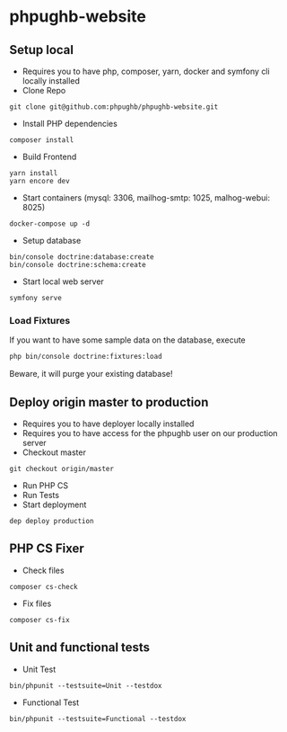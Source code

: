 # phpughb-website

## Setup local
* Requires you to have php, composer, yarn, docker and symfony cli locally installed
* Clone Repo
```
git clone git@github.com:phpughb/phpughb-website.git
```
* Install PHP dependencies
```
composer install
```
* Build Frontend
```
yarn install
yarn encore dev
```
* Start containers (mysql: 3306, mailhog-smtp: 1025, malhog-webui: 8025)
```
docker-compose up -d
```
* Setup database
```
bin/console doctrine:database:create
bin/console doctrine:schema:create
```
* Start local web server
```
symfony serve
```

### Load Fixtures

If you want to have some sample data on the database, execute

```bash
php bin/console doctrine:fixtures:load
```

Beware, it will purge your existing database!


## Deploy origin master to production
* Requires you to have deployer locally installed
* Requires you to have access for the phpughb user on our production server
* Checkout master
```
git checkout origin/master
```
* Run PHP CS
* Run Tests
* Start deployment
```
dep deploy production
```

## PHP CS Fixer
* Check files
```
composer cs-check
```
* Fix files
```
composer cs-fix
```

## Unit and functional tests
* Unit  Test
```
bin/phpunit --testsuite=Unit --testdox
```
* Functional Test
```
bin/phpunit --testsuite=Functional --testdox
```
